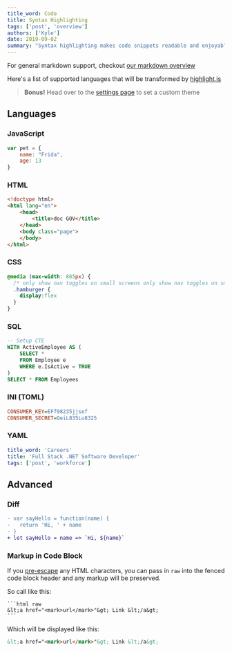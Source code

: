 ```yaml
---
title_word: Code
title: Syntax Highlighting
tags: ['post', 'overview']
authors: ['Kyle']
date: 2019-09-02
summary: "Syntax highlighting makes code snippets readable and enjoyable"
---
```


For general markdown support, checkout [our markdown overview](/posts/markdown/)

Here's a list of supported languages that will be transformed by [highlight.js](https://highlightjs.org/)

> **Bonus!**
> Head over to the [settings page](/settings/#theme) to set a custom theme

## Languages

### JavaScript

```js
var pet = {
    name: "Frida",
    age: 13
}
```

### HTML

```html
<!doctype html>
<html lang="en">
    <head>
        <title>doc GOV</title>
    </head>
    <body class="page">
    </body>
</html>
```

### CSS

```css
@media (max-width: 865px) {
  /* only show nav toggles on small screens only show nav toggles on small screens */
  .hamburger {
    display:flex
  }
}
```

### SQL

```sql
-- Setup CTE
WITH ActiveEmployee AS (
    SELECT *
    FROM Employee e
    WHERE e.IsActive = TRUE
)
SELECT * FROM Employees
```


### INI (TOML)

```ini
CONSUMER_KEY=EFf98235jjsef
CONSUMER_SECRET=OeiL835Lu8325
```

### YAML

```yaml
title_word: 'Careers'
title: 'Full Stack .NET Software Developer'
tags: ['post', 'workforce']
```

## Advanced


### Diff

```diff
- var sayHello = function(name) {
-   return 'Hi, ' + name
- }
+ let sayHello = name => `Hi, ${name}`
```

### Markup in Code Block

<!-- TODO: link to escape tool that doesn't turn " into &quot; -->

If you [pre-escape](https://www.freeformatter.com/html-escape.html) any HTML characters, you can pass in `raw` into the fenced code block header and any markup will be preserved.  

So call like this:


~~~
```html raw
&lt;a href="<mark>url</mark>"&gt; Link &lt;/a&gt;
```
~~~


Which will be displayed like this:

```html raw
&lt;a href="<mark>url</mark>"&gt; Link &lt;/a&gt;
```
